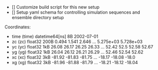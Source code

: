 - [] Customize build script for this new setup
- [] Setup yaml schema for controlling simulation sequences and ensemble directory setup


Coordinates:
  * time     (time) datetime64[ns] 8B 2002-07-01
  * zc       (zc) float32 200B 0.494 1.541 2.646 ... 5.275e+03 5.728e+03
  * yc       (yc) float32 1kB 26.08 26.17 26.25 26.33 ... 52.42 52.5 52.58 52.67
  * yg       (yg) float32 1kB 26.04 26.12 26.21 26.29 ... 52.46 52.54 52.62
  * xc       (xc) float32 3kB -81.92 -81.83 -81.75 ... -18.17 -18.08 -18.0
  * xg       (xg) float32 3kB -81.96 -81.88 -81.79 ... -18.21 -18.12 -18.04